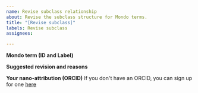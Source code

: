 ```yaml
---
name: Revise subclass relationship
about: Revise the subclass structure for Mondo terms.
title: "[Revise subclass]"
labels: Revise subclass
assignees: 

---
```


**Mondo term (ID and Label)**


**Suggested revision and reasons**

**Your nano-attribution (ORCID)**
If you don't have an ORCID, you can sign up for one [here](https://orcid.org/)

